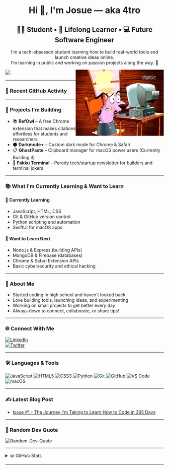 <h1 align="center">Hi 👋, I'm Josue — aka 4tro</h1>
<h2 align="center">👨‍🎓 Student • 🧠 Lifelong Learner • 💻 Future Software Engineer</h2>

<p align="center">
  I'm a tech-obsessed student learning how to build real-world tools and launch creative ideas online.
  <br/>
  I'm learning in public and working on passion projects along the way. 🚀
</p>

<img align="right" alt="Coding GIF" width="280" src="assets/Courage-Computer-scared.gif" />

[![](https://visitcount.itsvg.in/api?id=4trodev&label=Profile%20Views&color=1&icon=0&pretty=true)](https://visitcount.itsvg.in)

---

### 🔄 Recent GitHub Activity

<!--START_SECTION:activity-->
<!--END_SECTION:activity-->
---

### 🚀 Projects I'm Building

- 📚 **RefOwl** – A free Chrome extension that makes citations effortless for students and researchers  
- 🌑 **Darkmode+** – Custom dark mode for Chrome & Safari 
- 📋 **GhostPaste** – Clipboard manager for macOS power users (Currently Building it)
- 📰 **Fakku Terminal** – Parody tech/startup newsletter for builders and terminal jokers

<!-- Some Notes
> ✉️ Want updates? [Subscribe to my newsletter](https://fakkuterminal.com) or [visit my site](https://4troDev.com)
--->
---

### 📚 What I'm Currently Learning & Want to Learn

#### 🧠 Currently Learning
- JavaScript, HTML, CSS
- Git & GitHub version control
- Python scripting and automation
- SwiftUI for macOS apps

#### 🔭 Want to Learn Next
- Node.js & Express (building APIs)
- MongoDB & Firebase (databases)
- Chrome & Safari Extension APIs
- Basic cybersecurity and ethical hacking

---

### 🧠 About Me

- Started coding in high school and haven’t looked back  
- Love building tools, launching ideas, and experimenting  
- Working on small projects to get better every day  
- Always down to connect, collaborate, or share tips!

---

### 🌐 Connect With Me

[![LinkedIn](https://img.shields.io/badge/LinkedIn-%230077B5.svg?logo=linkedin&logoColor=white)](https://linkedin.com/in/4tro)  
[![Twitter](https://img.shields.io/badge/Twitter-%231DA1F2.svg?logo=Twitter&logoColor=white)](https://twitter.com/4tro_Dev)  

---

### 🛠 Languages & Tools

![JavaScript](https://img.shields.io/badge/-JavaScript-000?&logo=JavaScript&logoColor=F7DF1E)
![HTML5](https://img.shields.io/badge/-HTML5-000?&logo=HTML5)
![CSS3](https://img.shields.io/badge/-CSS3-000?&logo=CSS3)
![Python](https://img.shields.io/badge/-Python-000?&logo=Python)
![Git](https://img.shields.io/badge/-Git-000?&logo=Git)
![GitHub](https://img.shields.io/badge/-GitHub-000?&logo=GitHub)
![VS Code](https://img.shields.io/badge/-VSCode-000?&logo=visual-studio-code)
![macOS](https://img.shields.io/badge/-macOS-000?&logo=Apple)

---

### ✍️ Latest Blog Post

<!-- BLOG-POST-LIST:START -->
- [Issue #1 - The Journey I'm Taking to Learn How to Code in 365 Days](https://4tro.hashnode.dev/issue-1-the-journey-im-taking-to-learn-how-to-code-in-365-days-starting-today)
<!-- BLOG-POST-LIST:END -->

---

### 💬 Random Dev Quote

![Random-Dev-Quote](https://quotes-github-readme.vercel.app/api?type=horizontal&theme=light)

---

<details>
<summary>📊 GitHub Stats</summary>
<p align="center">

![](https://github-readme-stats.vercel.app/api?username=4troDev&theme=radical&hide_border=true)<br/>
![](https://github-readme-streak-stats.herokuapp.com/?user=4troDev&theme=radical&hide_border=true)<br/>
![](https://github-readme-stats.vercel.app/api/top-langs/?username=4troDev&theme=radical&hide_border=true&layout=compact)

</p>
</details>

---
<!-- Some Notes
(previously DarkMode+)  
> ✉️ Want updates? [Subscribe to my newsletter](https://fakkuterminal.com) or [visit my site](https://4troDev.com)

-->
